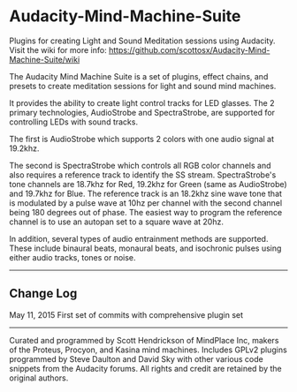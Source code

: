 # Audacity-Mind-Machine-Suite
Plugins for creating Light and Sound Meditation sessions using Audacity. Visit the wiki for more info: <https://github.com/scottosx/Audacity-Mind-Machine-Suite/wiki>

The Audacity Mind Machine Suite is a set of plugins, effect chains, and presets to create meditation sessions for light and sound mind machines.

It provides the ability to create light control tracks for LED glasses. The 2 primary technologies, AudioStrobe and SpectraStrobe, are supported for controlling LEDs with sound tracks.

The first is AudioStrobe which supports 2 colors with one audio signal at 19.2khz.

The second is SpectraStrobe which controls all RGB color channels and also requires a reference track to identify the SS stream. SpectraStrobe's tone channels are 18.7khz for Red, 19.2khz for Green (same as AudioStrobe) and 19.7khz for Blue. The reference track is an 18.2khz sine wave tone that is modulated by a pulse wave at 10hz per channel with the second channel being 180 degrees out of phase. The easiest way to program the reference channel is to use an autopan set to a square wave at 20hz.

In addition, several types of audio entrainment methods are supported. These include binaural beats, monaural beats, and isochronic pulses using either audio tracks, tones or noise.

---

## Change Log ##


May 11, 2015 First set of commits with comprehensive plugin set

---

Curated and programmed by Scott Hendrickson of MindPlace Inc, makers of the Proteus, Procyon, and Kasina mind machines. Includes GPLv2 plugins programmed by Steve Daulton and David Sky with other various code snippets from the Audacity forums. All rights and credit are retained by the original authors.
